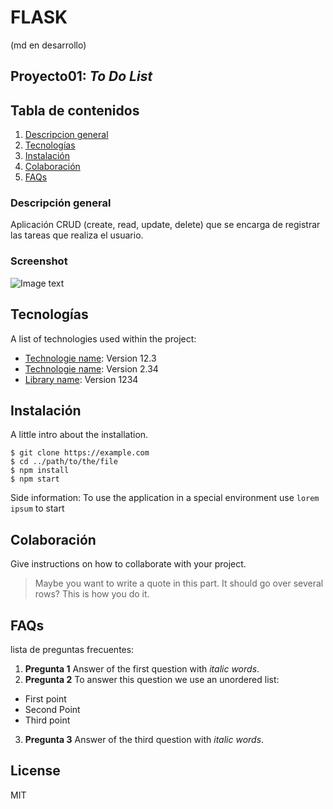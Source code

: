 # FLASK 
(md en desarrollo)
## Proyecto01: _To Do List_

## Tabla de contenidos
1. [Descripcion general](#general-info)
2. [Tecnologías](#technologies)
3. [Instalación](#installation)
4. [Colaboración](#collaboration)
5. [FAQs](#faqs)

### Descripción general 

Aplicación CRUD (create, read, update, delete) que se encarga de registrar las tareas que realiza el usuario.

### Screenshot
![Image text](https://www.united-internet.de/fileadmin/user_upload/Brands/Downloads/Logo_IONOS_by.jpg)

## Tecnologías

A list of technologies used within the project:
* [Technologie name](https://example.com): Version 12.3 
* [Technologie name](https://example.com): Version 2.34
* [Library name](https://example.com): Version 1234

## Instalación 

A little intro about the installation. 
```
$ git clone https://example.com
$ cd ../path/to/the/file
$ npm install
$ npm start
```
Side information: To use the application in a special environment use ```lorem ipsum``` to start

## Colaboración 

Give instructions on how to collaborate with your project.
> Maybe you want to write a quote in this part. 
> It should go over several rows?
> This is how you do it.


## FAQs

lista de preguntas frecuentes: 
1. **Pregunta 1**
Answer of the first question with _italic words_. 
2. __Pregunta 2__ 
To answer this question we use an unordered list:
* First point
* Second Point
* Third point
3. **Pregunta 3**
Answer of the third question with *italic words*.

## License

MIT


